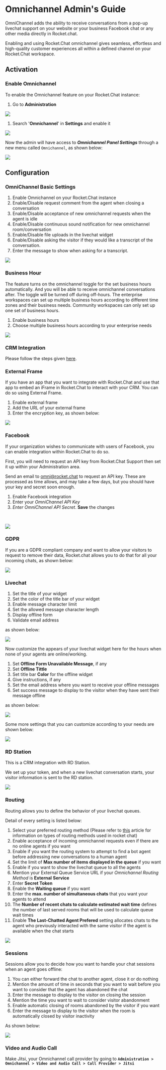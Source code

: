 # Omnichannel Admin's Guide

OmniChannel adds the ability to receive conversations from a pop-up livechat support on your website or your business Facebook chat or any other media directly in Rocket.chat.

Enabling and using Rocket.Chat omnichannel gives seamless, effortless and high-quality customer experiences all within a defined channel on your Rocket.Chat workspace.

## Activation

### Enable Omnichannel

To enable the Omnichannel feature on your Rocket.Chat instance:

1. Go to **Administration**

![](<../../../../.gitbook/assets/image (586).png>)

1. Search '**Omnichannel**' in **Settings** and enable it

![](<../../../../.gitbook/assets/image (26).png>)

Now the admin will have access to _**Omnichannel Panel Settings**_ through a new menu called `Omnichannel`, as shown below:

![](<../../../../.gitbook/assets/image (587).png>)

## Configuration

### **OmniChannel Basic Settings**

1. Enable Omnichannel on your Rocket.Chat instance
2. Enable/Disable request comment from the agent when closing a conversation
3. Enable/Disable acceptance of new omnichannel requests when the agent is idle
4. Enable/Disable continuous sound notification for new omnichannel room/conversation
5. Enable/Disable file uploads in the livechat widget
6. Enable/Disable asking the visitor if they would like a transcript of the conversation.
7. Enter the message to show when asking for a transcript.

![](<../../../../.gitbook/assets/image (46).png>)

### Business Hour

The feature turns on the omnichannel toggle for the set business hours automatically. And you will be able to receive omnichannel conversations after. The toggle will be turned off during off-hours. The enterprise workspaces can set up multiple business hours according to different time zones and their business needs. Community workspaces can only set up one set of business hours.

1. Enable business hours
2. Choose multiple business hours according to your enterprise needs

![](<../../../../.gitbook/assets/image (49).png>)

### CRM Integration

Please follow the steps given [here](https://docs.rocket.chat/guides/omnichannel/webhook).

### External Frame

If you have an app that you want to integrate with Rocket.Chat and use that app to embed an iFrame in Rocket.Chat to interact with your CRM. You can do so using External Frame.

1. Enable external frame
2. Add the URL of your external frame
3. Enter the encryption key, as shown below:

![](<../../../../.gitbook/assets/image (50).png>)

### Facebook

If your organization wishes to communicate with users of Facebook, you can enable integration within Rocket.Chat to do so.

First, you will need to request an API key from Rocket.Chat Support then set it up within your Administration area.

Send an email to [omni@rocket.chat](mailto:omni@rocket.chat) to request an API key. These are processed as time allows, and may take a few days, but you should have your key and secret soon enough.

1. Enable Facebook integration
2. Enter your _OmniChannel API Key_
3. _Enter OmniChannel API Secret_. **Save** the changes

‌

![](https://gblobscdn.gitbook.com/assets%2F-M418Ul0aSTwf2PYsyPW%2F-MIz0NPAavAh0lU\_m6WU%2F-MIz2cI9LQb6iNIthxPa%2Fimage.png?alt=media\&token=b082edb1-8ac9-4f9b-84d5-5434d74bbbbf)

### GDPR

If you are a GDPR compliant company and want to allow your visitors to request to remove their data, Rocket.chat allows you to do that for all your incoming chats, as shown below:

![](<../../../../.gitbook/assets/image (61) (1).png>)

### Livechat

1. Set the title of your widget
2. Set the color of the title bar of your widget
3. Enable message character limit
4. Set the allowed message character length
5. Display offline form
6. Validate email address

as shown below:

![](<../../../../.gitbook/assets/image (51).png>)

Now customize the appears of your livechat widget here for the hours when none of your agents are online/working.

1. Set **Offline Form Unavailable Message**, if any
2. Set **Offline Tittle**
3. Set title bar **Color** for the offline widget
4. Give instructions, if any
5. Set the email address where you want to receive your offline messages
6. Set success message to display to the visitor when they have sent their message offline

as shown below:

![](<../../../../.gitbook/assets/image (52).png>)

Some more settings that you can customize according to your needs are shown below:

![](<../../../../.gitbook/assets/image (54).png>)

### RD Station

This is a CRM integration with RD Station.

We set up your token, and when a new livechat conversation starts, your visitor information is sent to the RD station.

![](<../../../../.gitbook/assets/image (56).png>)

### Routing

Routing allows you to define the behavior of your livechat queues.

Detail of every setting is listed below:

1. Select your preferred routing method (Please refer to [this](https://docs.rocket.chat/guides/omnichannel-guides/omnichannel/livechat-queues) article for information on types of routing methods used in rocket chat)
2. Enable acceptance of incoming omnichannel requests even if there are no online agents if you want
3. Enable if you want the routing system to attempt to find a bot agent before addressing new conversations to a human agent
4. Set the limit of **Max number of items displayed in the queue** if you want
5. Enable if you want to show the livechat queue to all the agents
6. Mention your External Queue Service URL if your _Omnichannel Routing Method_ is **External** **Service**
7. Enter **Secret Token**
8. Enable the **Waiting queue** if you want
9. Enter the **max. number of simultaneous chats** that you want your agents to attend
10. The **Number of recent chats to calculate estimated wait time** defines the number of last served rooms that will be used to calculate queue wait times
11. Enable **The Last-Chatted Agent Prefered** setting allocates chats to the agent who previously interacted with the same visitor if the agent is available when the chat starts

![](<../../../../.gitbook/assets/image (59).png>)

### Sessions

Sessions allow you to decide how you want to handle your chat sessions when an agent goes offline:

1. You can either forward the chat to another agent, close it or do nothing
2. Mention the amount of time in seconds that you want to wait before you want to consider that the agent has abandoned the chat
3. Enter the message to display to the visitor on closing the session
4. Mention the time you want to wait to consider visitor abandonment
5. Enable automatic closing of rooms abandoned by the visitor if you want
6. Enter the message to display to the visitor when the room is automatically closed by visitor inactivity

As shown below:

![](<../../../../.gitbook/assets/image (60).png>)

### Video and Audio Call

Make Jitsi, your Omnichannel call provider by going to **`Administration > Omnichannel > Video and Audio Call > Call Provider > Jitsi`**
